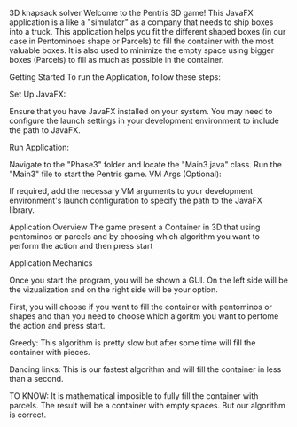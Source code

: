 3D knapsack solver
Welcome to the Pentris 3D game! This JavaFX application is a like a "simulator" as a company that needs to ship boxes into a truck. This application helps you fit the different shaped boxes (in our case in Pentominoes shape or Parcels) to fill the container with the most valuable boxes. It is also used to minimize the empty space using bigger boxes (Parcels) to fill as much as possible in the container.

Getting Started
To run the Application, follow these steps:

Set Up JavaFX:

Ensure that you have JavaFX installed on your system. You may need to configure the launch settings in your development environment to include the path to JavaFX.

Run Application:

Navigate to the "Phase3" folder and locate the "Main3.java" class.
Run the "Main3" file to start the Pentris game.
VM Args (Optional):

If required, add the necessary VM arguments to your development environment's launch configuration to specify the path to the JavaFX library.

Application Overview
The game present a Container in 3D that using pentominos or parcels and by choosing which algorithm you want to perform the action and then press start

Application Mechanics

Once you start the program, you will be shown a GUI. On the left side will be the vizualization and on the right side will be your option. 

First, you will choose if you want to fill the container with pentominos or shapes and than you need to choose which algoritm you want to perfome the action and press start.

Greedy:
This algorithm is pretty slow but after some time will fill the container with pieces.

Dancing links:
This is our fastest algorithm and will fill the container in less than a second.

TO KNOW:
It is mathematical imposible to fully fill the container with parcels. The result will be a container with empty spaces. But our algorithm is correct.



